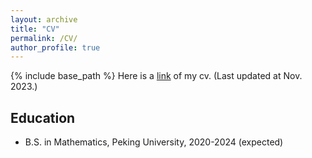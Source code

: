 ```yaml
---
layout: archive
title: "CV"
permalink: /CV/
author_profile: true
---
```


{% include base_path %}
Here is a [link](https://yuanzheng-wang.github.io/attachment/Curriculum%20Vitae.pdf) of my cv. (Last updated at Nov. 2023.)

## Education

* B.S. in Mathematics, Peking University, 2020-2024 (expected)

  
